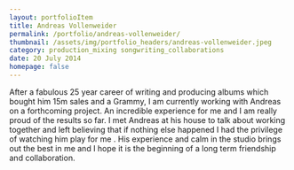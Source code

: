 ```yaml
---
layout: portfolioItem
title: Andreas Vollenweider
permalink: /portfolio/andreas-vollenweider/
thumbnail: /assets/img/portfolio_headers/andreas-vollenweider.jpeg
category: production_mixing songwriting_collaborations
date: 20 July 2014
homepage: false
---
```


After a fabulous 25 year career of writing and producing albums which bought him 15m sales and a Grammy, I am currently working with Andreas on a forthcoming project. An incredible experience for me and I am really proud of the results so far. I met Andreas at his house to talk about working together and left believing that if nothing else happened I had the privilege of watching him play for me . His experience and calm in the studio brings out the best in me and I hope it is the beginning of a long term friendship and collaboration.